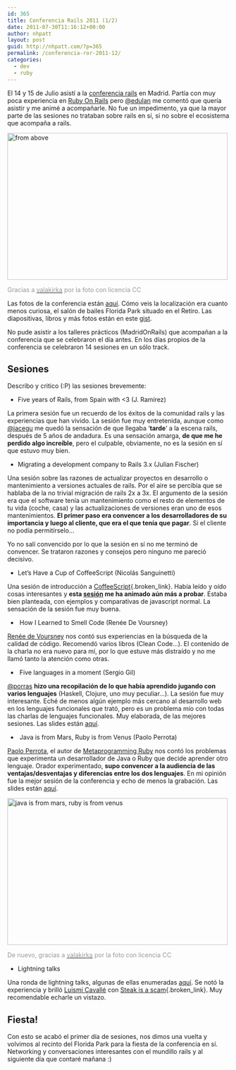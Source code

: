 ```yaml
---
id: 365
title: Conferencia Rails 2011 (1/2)
date: 2011-07-30T11:16:12+00:00
author: nhpatt
layout: post
guid: http://nhpatt.com/?p=365
permalink: /conferencia-ror-2011-12/
categories:
  - dev
  - ruby
---
```

El 14 y 15 de Julio asistí a la [conferencia rails](https://twitter.com/conferenciaror) en Madrid. Partía con muy poca experiencia en [Ruby On Rails](http://rubyonrails.org/) pero [@edulan](https://twitter.com/edulan) me comentó que quería asistir y me animé a acompañarle. No fue un impedimento, ya que la mayor parte de las sesiones no trataban sobre rails en sí, si no sobre el ecosistema que acompaña a rails.

[<img src="http://farm7.static.flickr.com/6017/5954656527_be8fc0a125.jpg" alt="from above" width="500" height="333" />](http://www.flickr.com/photos/valakirka/5954656527/ "from above por valakirka, en Flickr")
  
<span style="color: #999999;">Gracias a <a href="http://www.flickr.com/photos/valakirka/"><span style="color: #999999;">valakirka</span></a> por la foto con licencia CC</span>

Las fotos de la conferencia están [aquí](http://www.flickr.com/groups/conferenciarails/). Cómo veis la localización era cuanto menos curiosa, el salón de bailes Florida Park situado en el Retiro. Las diapositivas, libros y más fotos están en este [gist](https://gist.github.com/arctarus/1099042).

No pude asistir a los talleres prácticos (MadridOnRails) que acompañan a la conferencia que se celebraron el día antes. En los días propios de la conferencia se celebraron 14 sesiones en un sólo track.



## Sesiones

Describo y critico (:P) las sesiones brevemente:

  * Five years of Rails, from Spain with <3 (J. Ramírez)

La primera sesión fue un recuerdo de los éxitos de la comunidad rails y las experiencias que han vivido. La sesión fue muy entretenida, aunque como [@jacegu](https://twitter.com/jacegu) me quedó la sensación de que llegaba &#8216;**tarde**&#8216; a la escena rails, después de 5 años de andadura. Es una sensación amarga, **de que me he perdido algo increíble**, pero el culpable, obviamente, no es la sesión en sí que estuvo muy bien.

  * Migrating a development company to Rails 3.x (Julian Fischer)

Una sesión sobre las razones de actualizar proyectos en desarrollo o mantenimiento a versiones actuales de rails. Por el aire se percibía que se hablaba de la no trivial migración de rails 2x a 3x. El argumento de la sesión era que el software tenía un mantenimiento como el resto de elementos de tu vida (coche, casa) y las actualizaciones de versiones eran uno de esos mantenimientos. **El primer paso era convencer a los desarrolladores de su importancia y luego al cliente, que era el que tenía que pagar**. Si el cliente no podía permitírselo&#8230;

Yo no salí convencido por lo que la sesión en sí no me terminó de convencer. Se trataron razones y consejos pero ninguno me pareció decisivo.

  * Let&#8217;s Have a Cup of CoffeeScript (Nicolás Sanguinetti)

Una sesión de introducción a [CoffeeScript](http://jashkenas.github.io/coffee-script/){.broken_link}. Había leído y oído cosas interesantes y **esta [sesión](http://www.slideshare.net/godfoca/lets-have-a-cup-of-coffeescript) me ha animado aún más a probar**. Estaba bien planteada, con ejemplos y comparativas de javascript normal. La sensación de la sesión fue muy buena.

  *  How I Learned to Smell Code (Renée De Voursney)

[Renée de Voursney](https://twitter.com/) nos contó sus experiencias en la búsqueda de la calidad de código. Recomendó varios libros (Clean Code&#8230;). El contenido de la charla no era nuevo para mí, por lo que estuve más distraído y no me llamó tanto la atención como otras.

  *  Five languages in a moment (Sergio Gil)

[@porras](https://twitter.com/porras) **hizo una recopilación de lo que había aprendido jugando con varios lenguajes** (Haskell, Clojure, uno muy peculiar&#8230;). La sesión fue muy interesante. Eché de menos algún ejemplo más cercano al desarrollo web en los lenguajes funcionales que trató, pero es un problema mío con todas las charlas de lenguajes funcionales. Muy elaborada, de las mejores sesiones. Las slides están [aquí](http://www.slideshare.net/sergio.gil/five-languages-in-a-moment).

  *  Java is from Mars, Ruby is from Venus (Paolo Perrota)

[Paolo Perrota](https://twitter.com/nusco), el autor de [Metaprogramming Ruby](http://books.google.fr/books/about/Metaprogramming_Ruby.html?id=86YGQQAACAAJ&redir_esc=y) nos contó los problemas que experimenta un desarrollador de Java o Ruby que decide aprender otro lenguaje. Orador experimentado, **supo convencer a la audiencia de las ventajas/desventajas y diferencias entre los dos lenguajes**. En mi opinión fue la mejor sesión de la conferencia y echo de menos la grabación. Las slides están [aquí](http://www.slideshare.net/paoloperrotta/java-is-from-mars-ruby-is-from-venus).

[<img src="http://farm7.static.flickr.com/6022/5954616147_aae74d57be.jpg" alt="java is from mars, ruby is from venus" width="500" height="333" />](http://www.flickr.com/photos/valakirka/5954616147/ "java is from mars, ruby is from venus por valakirka, en Flickr")
  
<span style="color: #999999;">De nuevo, gracias a <a href="http://www.flickr.com/photos/valakirka/"><span style="color: #999999;">valakirka</span></a> por la foto con licencia CC</span>



  * Lightning talks

Una ronda de lightning talks, algunas de ellas enumeradas [aquí](https://conferenciarails2011.jottit.com/). Se notó la experiencia y brilló [Luismi Cavallé](https://twitter.com/) con [Steak is a scam](http://steak-is-a-scam.herokuapp.com/){.broken_link}. Muy recomendable echarle un vistazo.

## Fiesta!

Con esto se acabó el primer día de sesiones, nos dimos una vuelta y volvimos al recinto del Florida Park para la fiesta de la conferencia en sí. Networking y conversaciones interesantes con el mundillo rails y al siguiente día que contaré mañana :)